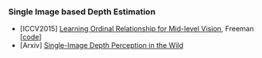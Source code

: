 
### Single Image based Depth Estimation

- [ICCV2015] [Learning Ordinal Relationship for Mid-level Vision](http://people.csail.mit.edu/danielzoran/ordinal.pdf), Freeman [[code](https://www.dropbox.com/s/nbtf8f31rm9858b/learning_ordinal_relationships_code.zip?dl=0)]
- [Arxiv] [Single-Image Depth Perception in the Wild](http://arxiv.org/abs/1604.03901) 
